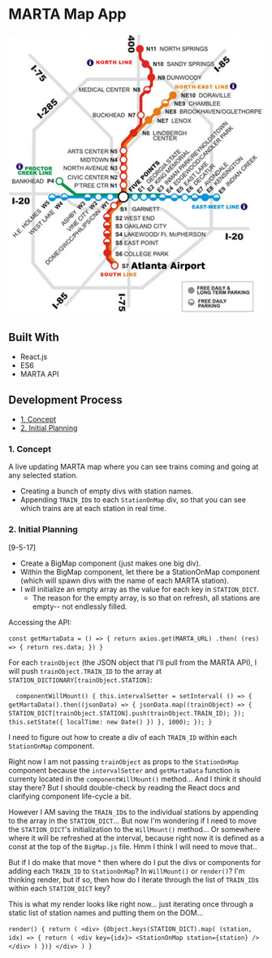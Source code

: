 # MARTA Map App

![MARTA guide from marta website](readme-materials/marta-station-line-map.jpg)

## Built With
* React.js
* ES6
* MARTA API

## Development Process
* [1. Concept](#1-concept)
* [2. Initial Planning](#2-initial-planning)

### 1. Concept

A live updating MARTA map where you can see trains coming and going at any selected station.

- Creating a bunch of empty divs with station names.
- Appending `TRAIN_ID`s to each `StationOnMap` div, so that you can see which trains are at each station in real time.

### 2. Initial Planning

[9-5-17]

- Create a BigMap component (just makes one big div).
- Within the BigMap component, let there be a StationOnMap component (which will spawn divs with the name of each MARTA station).
- I will initialize an empty array as the value for each key in `STATION_DICT`.
    - The reason for the empty array, is so that on refresh, all stations are empty-- not endlessly filled.

Accessing the API:

`const getMartaData = () => {
    return axios.get(MARTA_URL)
        .then( (res) => {
            return res.data;
        })
    }
`

For each `trainObject` (the JSON object that I'll pull from the MARTA API), I will push `trainObject.TRAIN_ID` to the array at `STATION_DICTIONARY[trainObject.STATION]`:


`   componentWillMount() {
        this.intervalSetter = setInterval( () => {
            getMartaData().then((jsonData) => {
                jsonData.map((trainObject) => {
                    STATION_DICT[trainObject.STATION].push(trainObject.TRAIN_ID);
                });
                this.setState({
                    localTime: new Date()
                })
            }, 1000);
        });
    }
`

I need to figure out how to create a div of each `TRAIN_ID` within each `StationOnMap` component.

Right now I am not passing `trainObject` as props to the `StationOnMap` component because the `intervalSetter` and `getMartaData` function is currenty located in the `componentWillMount()` method... And I think it should stay there? But I should double-check by reading the React docs and clarifying component life-cycle a bit.

However I AM saving the `TRAIN_ID`s to the individual stations by appending to the array in the `STATION_DICT`... But now I'm wondering if I need to move the `STATION_DICT`'s initialization to the `WillMount()` method... Or somewhere where it will be refreshed at the interval, because right now it is defined as a const at the top of the `BigMap.js` file. Hmm I think I will need to move that..

But if I do make that move ^ then where do I put the divs or components for adding each `TRAIN_ID` to `StationOnMap`? In `WillMount()` or `render()`? I'm thinking render, but if so, then how do I iterate through the list of `TRAIN_ID`s within each `STATION_DICT` key?

This is what my render looks like right now... just iterating once through a static list of station names and putting them on the DOM...

`
    render() {
        return (
                <div>
                    {Object.keys(STATION_DICT).map( (station, idx) => {
                        return (
                            <div key={idx}>
                                <StationOnMap station={station} />
                            </div>
                        )
                    })}
                </div>
        )
    }
`
